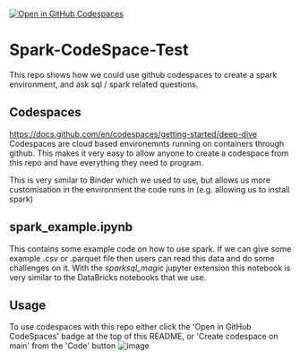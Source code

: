 [![Open in GitHub Codespaces](https://github.com/codespaces/badge.svg)](https://codespaces.new/lvgig/Spark-CodeSpace-Test)
# Spark-CodeSpace-Test

This repo shows how we could use github codespaces to create a spark environment, and ask sql / spark related questions.

## Codespaces
https://docs.github.com/en/codespaces/getting-started/deep-dive
Codespaces are cloud based environemnts running on containers through github.
This makes it very easy to allow anyone to create a codespace from this repo and have everything they need to program.

This is very similar to Binder which we used to use, but allows us more customisation in the environment the code runs in (e.g. allowing us to install spark) 

## spark_example.ipynb

This contains some example code on how to use spark.
If we can give some example .csv or .parquet file then users can read this data and do some challenges on it.
With the *sparksql_magic* jupyter extension this notebook is very similar to the DataBricks notebooks that we use.

## Usage
To use codespaces with this repo either click the 'Open in GitHub CodeSpaces' badge at the top of this README, or 'Create codespace on main' from the 'Code' button
![image](https://github.com/lvgig/Spark-CodeSpace-Test/assets/34069335/dc8410d5-c52f-4e38-8b7e-7b135179ebfd)
